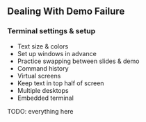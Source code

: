 ## Dealing With Demo Failure

### Terminal settings & setup

* Text size & colors
* Set up windows in advance
* Practice swapping between slides & demo
* Command history
* Virtual screens
* Keep text in top half of screen
* Multiple desktops
* Embedded terminal

TODO: everything here
